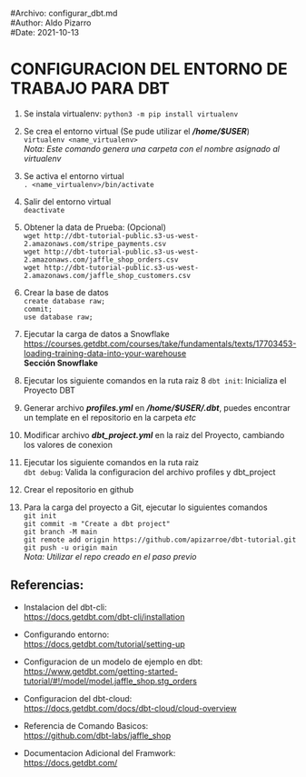 #Archivo: configurar_dbt.md  
#Author: Aldo Pizarro  
#Date: 2021-10-13

# CONFIGURACION DEL ENTORNO DE TRABAJO PARA DBT

1. Se instala virtualenv: 
`python3 -m pip install virtualenv`

1. Se crea el entorno virtual (Se pude utilizar el ***/home/$USER***)  
`virtualenv <name_virtualenv>`  
*Nota: Este comando genera una carpeta con el nombre asignado al virtualenv*

1. Se activa el entorno virtual  
`. <name_virtualenv>/bin/activate`

1. Salir del entorno virtual  
`deactivate`

1. Obtener la data de Prueba: (Opcional)  
`wget http://dbt-tutorial-public.s3-us-west-2.amazonaws.com/stripe_payments.csv`  
`wget http://dbt-tutorial-public.s3-us-west-2.amazonaws.com/jaffle_shop_orders.csv`  
`wget http://dbt-tutorial-public.s3-us-west-2.amazonaws.com/jaffle_shop_customers.csv`

1. Crear la base de datos  
`create database raw;`  
`commit;`  
`use database raw;`

1. Ejecutar la carga de datos a Snowflake  
https://courses.getdbt.com/courses/take/fundamentals/texts/17703453-loading-training-data-into-your-warehouse  
**Sección Snowflake**

1. Ejecutar los siguiente comandos en la ruta raiz  8
`dbt init`: Inicializa el Proyecto DBT

1. Generar archivo ***profiles.yml*** en ***/home/$USER/.dbt***, puedes encontrar un template en el repositorio en la carpeta *etc*

1. Modificar archivo ***dbt_project.yml*** en la raiz del Proyecto, cambiando los valores de conexion

1. Ejecutar los siguiente comandos en la ruta raiz  
`dbt debug`: Valida la configuracion del archivo profiles y dbt_project

1. Crear el repositorio en github

1. Para la carga del proyecto a Git, ejecutar lo siguientes comandos  
`git init`  
`git commit -m "Create a dbt project"`  
`git branch -M main`  
`git remote add origin https://github.com/apizarroe/dbt-tutorial.git`  
`git push -u origin main`  
*Nota: Utilizar el repo creado en el paso previo*  

## Referencias:

- Instalacion del dbt-cli:  
https://docs.getdbt.com/dbt-cli/installation  

- Configurando entorno:  
https://docs.getdbt.com/tutorial/setting-up  

- Configuracion de un modelo de ejemplo en dbt:  
https://www.getdbt.com/getting-started-tutorial/#!/model/model.jaffle_shop.stg_orders  

- Configuracion del dbt-cloud:  
https://docs.getdbt.com/docs/dbt-cloud/cloud-overview  

- Referencia de Comando Basicos:  
https://github.com/dbt-labs/jaffle_shop

- Documentacion Adicional del Framwork:  
https://docs.getdbt.com/  

